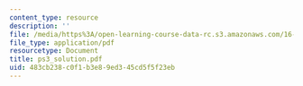 ```yaml
---
content_type: resource
description: ''
file: /media/https%3A/open-learning-course-data-rc.s3.amazonaws.com/16-13-aerodynamics-of-viscous-fluids-fall-2003/483cb238c0f1b3e89ed345cd5f5f23eb_ps3_solution.pdf
file_type: application/pdf
resourcetype: Document
title: ps3_solution.pdf
uid: 483cb238-c0f1-b3e8-9ed3-45cd5f5f23eb
---
```

